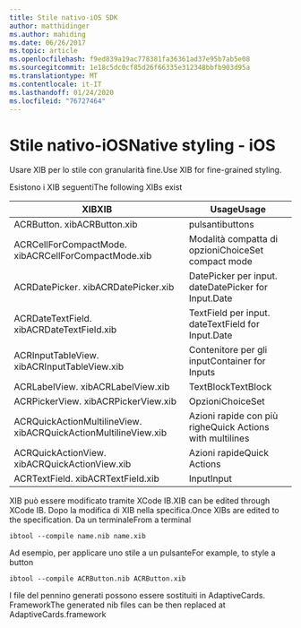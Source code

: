 ```yaml
---
title: Stile nativo-iOS SDK
author: matthidinger
ms.author: mahiding
ms.date: 06/26/2017
ms.topic: article
ms.openlocfilehash: f9ed839a19ac778381fa36361ad37e95b7ab5e08
ms.sourcegitcommit: 1e18c5dc0cf85d26f66335e312348bbfb903d95a
ms.translationtype: MT
ms.contentlocale: it-IT
ms.lasthandoff: 01/24/2020
ms.locfileid: "76727464"
---
```

# <a name="native-styling---ios"></a><span data-ttu-id="d4bfc-102">Stile nativo-iOS</span><span class="sxs-lookup"><span data-stu-id="d4bfc-102">Native styling - iOS</span></span>

<span data-ttu-id="d4bfc-103">Usare XIB per lo stile con granularità fine.</span><span class="sxs-lookup"><span data-stu-id="d4bfc-103">Use XIB for fine-grained styling.</span></span>

<span data-ttu-id="d4bfc-104">Esistono i XIB seguenti</span><span class="sxs-lookup"><span data-stu-id="d4bfc-104">The following XIBs exist</span></span>

| <span data-ttu-id="d4bfc-105">XIB</span><span class="sxs-lookup"><span data-stu-id="d4bfc-105">XIB</span></span> | <span data-ttu-id="d4bfc-106">Usage</span><span class="sxs-lookup"><span data-stu-id="d4bfc-106">Usage</span></span> |
|---|---|
| <span data-ttu-id="d4bfc-107">ACRButton. xib</span><span class="sxs-lookup"><span data-stu-id="d4bfc-107">ACRButton.xib</span></span> | <span data-ttu-id="d4bfc-108">pulsanti</span><span class="sxs-lookup"><span data-stu-id="d4bfc-108">buttons</span></span> |
| <span data-ttu-id="d4bfc-109">ACRCellForCompactMode. xib</span><span class="sxs-lookup"><span data-stu-id="d4bfc-109">ACRCellForCompactMode.xib</span></span>   | <span data-ttu-id="d4bfc-110">Modalità compatta di opzioni</span><span class="sxs-lookup"><span data-stu-id="d4bfc-110">ChoiceSet compact mode</span></span>|
| <span data-ttu-id="d4bfc-111">ACRDatePicker. xib</span><span class="sxs-lookup"><span data-stu-id="d4bfc-111">ACRDatePicker.xib</span></span> | <span data-ttu-id="d4bfc-112">DatePicker per input. date</span><span class="sxs-lookup"><span data-stu-id="d4bfc-112">DatePicker for Input.Date</span></span> |
| <span data-ttu-id="d4bfc-113">ACRDateTextField. xib</span><span class="sxs-lookup"><span data-stu-id="d4bfc-113">ACRDateTextField.xib</span></span>  | <span data-ttu-id="d4bfc-114">TextField per input. date</span><span class="sxs-lookup"><span data-stu-id="d4bfc-114">TextField for Input.Date</span></span> |
| <span data-ttu-id="d4bfc-115">ACRInputTableView. xib</span><span class="sxs-lookup"><span data-stu-id="d4bfc-115">ACRInputTableView.xib</span></span>   | <span data-ttu-id="d4bfc-116">Contenitore per gli input</span><span class="sxs-lookup"><span data-stu-id="d4bfc-116">Container for Inputs</span></span> |
| <span data-ttu-id="d4bfc-117">ACRLabelView. xib</span><span class="sxs-lookup"><span data-stu-id="d4bfc-117">ACRLabelView.xib</span></span>  | <span data-ttu-id="d4bfc-118">TextBlock</span><span class="sxs-lookup"><span data-stu-id="d4bfc-118">TextBlock</span></span> |
| <span data-ttu-id="d4bfc-119">ACRPickerView. xib</span><span class="sxs-lookup"><span data-stu-id="d4bfc-119">ACRPickerView.xib</span></span> | <span data-ttu-id="d4bfc-120">Opzioni</span><span class="sxs-lookup"><span data-stu-id="d4bfc-120">ChoiceSet</span></span> |
| <span data-ttu-id="d4bfc-121">ACRQuickActionMultilineView. xib</span><span class="sxs-lookup"><span data-stu-id="d4bfc-121">ACRQuickActionMultilineView.xib</span></span>  | <span data-ttu-id="d4bfc-122">Azioni rapide con più righe</span><span class="sxs-lookup"><span data-stu-id="d4bfc-122">Quick Actions with multilines</span></span> |
| <span data-ttu-id="d4bfc-123">ACRQuickActionView. xib</span><span class="sxs-lookup"><span data-stu-id="d4bfc-123">ACRQuickActionView.xib</span></span> | <span data-ttu-id="d4bfc-124">Azioni rapide</span><span class="sxs-lookup"><span data-stu-id="d4bfc-124">Quick Actions</span></span> |
| <span data-ttu-id="d4bfc-125">ACRTextField. xib</span><span class="sxs-lookup"><span data-stu-id="d4bfc-125">ACRTextField.xib</span></span> | <span data-ttu-id="d4bfc-126">Input</span><span class="sxs-lookup"><span data-stu-id="d4bfc-126">Input</span></span> |

<span data-ttu-id="d4bfc-127">XIB può essere modificato tramite XCode IB.</span><span class="sxs-lookup"><span data-stu-id="d4bfc-127">XIB can be edited through XCode IB.</span></span>
<span data-ttu-id="d4bfc-128">Dopo la modifica di XIB nella specifica.</span><span class="sxs-lookup"><span data-stu-id="d4bfc-128">Once XIBs are edited to the specification.</span></span>
<span data-ttu-id="d4bfc-129">Da un terminale</span><span class="sxs-lookup"><span data-stu-id="d4bfc-129">From a terminal</span></span>
```
ibtool --compile name.nib name.xib 
```

<span data-ttu-id="d4bfc-130">Ad esempio, per applicare uno stile a un pulsante</span><span class="sxs-lookup"><span data-stu-id="d4bfc-130">For example, to style a button</span></span>
```
ibtool --compile ACRButton.nib ACRButton.xib 
```

<span data-ttu-id="d4bfc-131">I file del pennino generati possono essere sostituiti in AdaptiveCards. Framework</span><span class="sxs-lookup"><span data-stu-id="d4bfc-131">The generated nib files can be then replaced at AdaptiveCards.framework</span></span>
